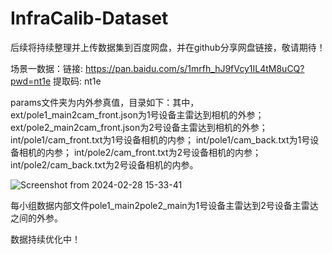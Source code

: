 # InfraCalib-Dataset
后续将持续整理并上传数据集到百度网盘，并在github分享网盘链接，敬请期待！

场景一数据：链接: https://pan.baidu.com/s/1mrfh_hJ9fVcy1IL4tM8uCQ?pwd=nt1e 提取码: nt1e 

params文件夹为内外参真值，目录如下：其中，
ext/pole1_main2cam_front.json为1号设备主雷达到相机的外参；
ext/pole2_main2cam_front.json为2号设备主雷达到相机的外参；
int/pole1/cam_front.txt为1号设备相机的内参；
int/pole1/cam_back.txt为1号设备相机的内参；
int/pole2/cam_front.txt为2号设备相机的内参；
int/pole2/cam_back.txt为2号设备相机的内参。

![Screenshot from 2024-02-28 15-33-41](https://github.com/chenzhiwei888/InfraCalib-Dataset/assets/49259977/e163c55d-5e62-4dfb-8b51-01bc4b876411)

每小组数据内部文件pole1_main2pole2_main为1号设备主雷达到2号设备主雷达之间的外参。

数据持续优化中！
